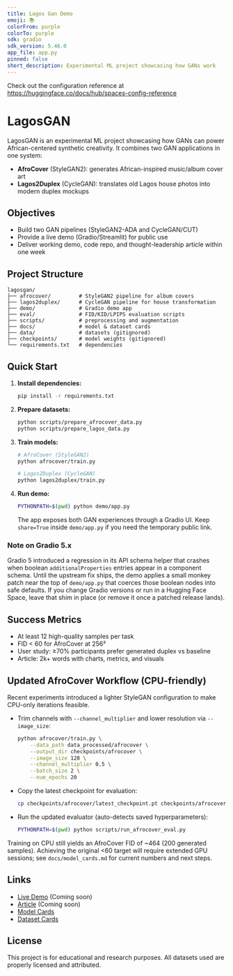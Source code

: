 ```yaml
---
title: Lagos Gan Demo
emoji: 📚
colorFrom: purple
colorTo: purple
sdk: gradio
sdk_version: 5.46.0
app_file: app.py
pinned: false
short_description: Experimental ML project showcasing how GANs work
---
```


Check out the configuration reference at https://huggingface.co/docs/hub/spaces-config-reference

# LagosGAN

LagosGAN is an experimental ML project showcasing how GANs can power African-centered synthetic creativity. It combines two GAN applications in one system:

- **AfroCover** (StyleGAN2): generates African-inspired music/album cover art
- **Lagos2Duplex** (CycleGAN): translates old Lagos house photos into modern duplex mockups

## Objectives

- Build two GAN pipelines (StyleGAN2-ADA and CycleGAN/CUT)
- Provide a live demo (Gradio/Streamlit) for public use
- Deliver working demo, code repo, and thought-leadership article within one week

## Project Structure

```
lagosgan/
├── afrocover/         # StyleGAN2 pipeline for album covers
├── lagos2duplex/      # CycleGAN pipeline for house transformation
├── demo/              # Gradio demo app
├── eval/              # FID/KID/LPIPS evaluation scripts
├── scripts/           # preprocessing and augmentation
├── docs/              # model & dataset cards
├── data/              # datasets (gitignored)
├── checkpoints/       # model weights (gitignored)
└── requirements.txt   # dependencies
```

## Quick Start

1. **Install dependencies:**
   ```bash
   pip install -r requirements.txt
   ```

2. **Prepare datasets:**
   ```bash
   python scripts/prepare_afrocover_data.py
   python scripts/prepare_lagos_data.py
   ```

3. **Train models:**
   ```bash
   # AfroCover (StyleGAN2)
   python afrocover/train.py

   # Lagos2Duplex (CycleGAN)
   python lagos2duplex/train.py
   ```

4. **Run demo:**
   ```bash
   PYTHONPATH=$(pwd) python demo/app.py
   ```
   The app exposes both GAN experiences through a Gradio UI. Keep `share=True` inside `demo/app.py` if you need the temporary public link.

### Note on Gradio 5.x

Gradio 5 introduced a regression in its API schema helper that crashes when boolean `additionalProperties` entries appear in a component schema. Until the upstream fix ships, the demo applies a small monkey patch near the top of `demo/app.py` that coerces those boolean nodes into safe defaults. If you change Gradio versions or run in a Hugging Face Space, leave that shim in place (or remove it once a patched release lands).

## Success Metrics

- At least 12 high-quality samples per task
- FID < 60 for AfroCover at 256²
- User study: ≥70% participants prefer generated duplex vs baseline
- Article: 2k+ words with charts, metrics, and visuals

## Updated AfroCover Workflow (CPU-friendly)

Recent experiments introduced a lighter StyleGAN configuration to make CPU-only iterations feasible.

- Trim channels with `--channel_multiplier` and lower resolution via `--image_size`:
  ```bash
  python afrocover/train.py \
      --data_path data_processed/afrocover \
      --output_dir checkpoints/afrocover \
      --image_size 128 \
      --channel_multiplier 0.5 \
      --batch_size 2 \
      --num_epochs 20
  ```
- Copy the latest checkpoint for evaluation:
  ```bash
  cp checkpoints/afrocover/latest_checkpoint.pt checkpoints/afrocover/latest.pt
  ```
- Run the updated evaluator (auto-detects saved hyperparameters):
  ```bash
  PYTHONPATH=$(pwd) python scripts/run_afrocover_eval.py
  ```

Training on CPU still yields an AfroCover FID of ~464 (200 generated samples). Achieving the original <60 target will require extended GPU sessions; see `docs/model_cards.md` for current numbers and next steps.

## Links

- [Live Demo](#) (Coming soon)
- [Article](#) (Coming soon)
- [Model Cards](docs/model_cards.md)
- [Dataset Cards](docs/dataset_cards.md)

## License

This project is for educational and research purposes. All datasets used are properly licensed and attributed.
